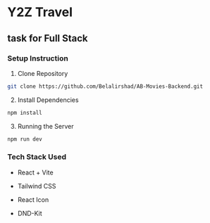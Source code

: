 # Y2Z Travel

## task for Full Stack

### Setup Instruction

1. Clone Repository

```sh
git clone https://github.com/Belalirshad/AB-Movies-Backend.git
```

2. Install Dependencies

```sh
npm install
```

3. Running the Server

```sh
npm run dev
```

### Tech Stack Used

- React + Vite

- Tailwind CSS

- React Icon

- DND-Kit